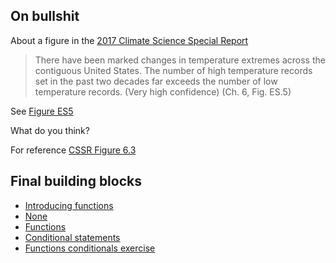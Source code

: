 
## On bullshit

About a figure in the [2017 Climate Science Special
Report](https://science2017.globalchange.gov/)

> There have been marked changes in temperature extremes across the contiguous
United States. The number of high temperature records set in the past two
decades far exceeds the number of low temperature records. (Very high
confidence) (Ch. 6, Fig. ES.5)

See [Figure ES5](https://science2017.globalchange.gov/img/figure/es-5.png)

What do you think?

For reference [CSSR Figure 6.3](https://science2017.globalchange.gov/chapter/6#fig-6-3)

## Final building blocks

* [Introducing
  functions](https://lisds.github.io/textbook/functions-conditionals/introducing_functions)
* [None](https://lisds.github.io/textbook/functions-conditionals/none)
* [Functions](https://lisds.github.io/textbook/functions-conditionals/functions)
* [Conditional
  statements](https://lisds.github.io/textbook/functions-conditionals/conditional_statements)
* [Functions conditionals
  exercise](https://ds.lis.2i2c.cloud/hub/user-redirect/git-pull?repo=https%3A//github.com/lisds/functions_conditionals&subPath=functions_conditionals.ipynb)
